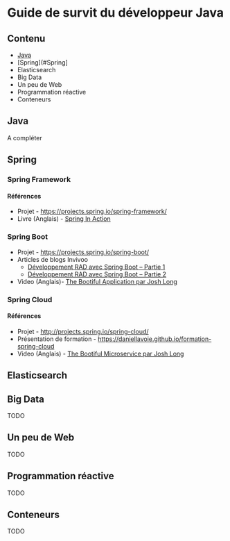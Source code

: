 # Guide de survit du développeur Java

## Contenu

* [Java](#Java)
* [Spring](#Spring]
* Elasticsearch
* Big Data
* Un peu de Web
* Programmation réactive
* Conteneurs

## Java

A compléter

## Spring

### Spring Framework

#### Références

* Projet - https://projects.spring.io/spring-framework/
* Livre (Anglais) - [Spring In Action](https://www.manning.com/books/spring-in-action-fourth-edition)

### Spring Boot

* Projet - https://projects.spring.io/spring-boot/
* Articles de blogs Invivoo
  * [Développement RAD avec Spring Boot – Partie 1](http://blog.invivoo.com/developpement-rad-avec-spring-boot-partie-1/)
  * [Développement RAD avec Spring Boot – Partie 2](http://blog.invivoo.com/developpement-rad-avec-spring-boot-partie-2/)
* Video (Anglais)- [The Bootiful Application par Josh Long](https://www.youtube.com/watch?v=kGDcroKVECk)

### Spring Cloud

#### Références

* Projet - http://projects.spring.io/spring-cloud/
* Présentation de formation - https://daniellavoie.github.io/formation-spring-cloud
* Video (Anglais) - [The Bootiful Microservice par Josh Long](https://www.youtube.com/watch?v=rqQOSG0DWPY&index=9&list=PLRsbF2sD7JVo_QfQOFD95VHv9jwz8tf5i)

## Elasticsearch

## Big Data

TODO

## Un peu de Web

TODO 

## Programmation réactive

TODO 

## Conteneurs

TODO
